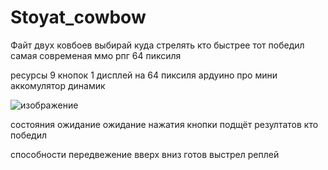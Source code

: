 # Stoyat_cowbow
Файт двух ковбоев выбирай куда стрелять кто быстрее тот победил самая современая ммо рпг 64 пиксиля

ресурсы
9 кнопок
1 дисплей на 64 пиксиля
ардуино про мини
аккомулятор
динамик

![изображение](https://github.com/user-attachments/assets/53a676cb-8758-4c49-ad14-2c59832c5658)


состояния
ожидание
ожидание нажатия кнопки
подщёт резултатов
кто победил

способности
передвежение вверх вниз
готов
выстрел
реплей
